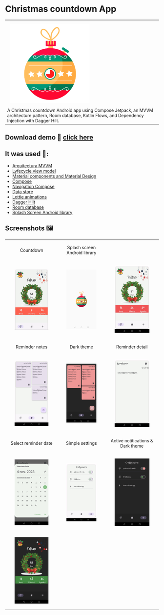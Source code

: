 # Christmas countdown App
||
|--|
|<img src="https://github.com/hall9zeha/ChristmasAppCompose/blob/main/app/src/main/ic_launcher-playstore.png" align="left"  hight="260" width="260" hspace="10" vspace="10">|
|A Christmas countdown Android app using Compose Jetpack, an MVVM architecture pattern, Room database, Kotlin Flows, and Dependency Injection with Dagger Hilt.|

## Download demo 📂 [click here](https://github.com/hall9zeha/ChristmasAppCompose/raw/main/demo/christmas-countdown.apk)

## It was used 🔧:
* [Arquitectura MVVM](https://developer.android.com/jetpack/guide)
* [Lyfecycle view model](https://developer.android.com/jetpack/androidx/releases/lifecycle)
* [Material components and Material Design](https://material.io/components)
* [Compose](https://developer.android.com/jetpack/compose)
* [Navigation Compose](https://developer.android.com/jetpack/compose/navigation)
* [Data store](https://developer.android.com/topic/libraries/architecture/datastore)
* [Lottie animations](https://lottiefiles.com/blog/working-with-lottie/getting-started-with-lottie-animations-in-android-app)
* [Dagger Hilt](https://developer.android.com/training/dependency-injection/hilt-android)
* [Room database](https://developer.android.com/jetpack/androidx/releases/room?gclid=EAIaIQobChMIh-Hoi7C_-gIVRxXUAR2kZAAsEAAYASAAEgJnivD_BwE&gclsrc=aw.ds)
* [Splash Screen Android library](https://developer.android.com/develop/ui/views/launch/splash-screen)


## Screenshots 🖼️
||||
|--|--|--|
|<p align="center">Countdown</p>|<p align="center">Splash screen Android library</p>||
|<p align="center" width="70%"><img src="https://github.com/hall9zeha/ChristmasAppCompose/blob/main/screenshots/gif1.gif"  alt="drawing" width="70%" height="70%"/></p>|<p align="center" width="70%"><img src="https://github.com/hall9zeha/ChristmasAppCompose/blob/main/screenshots/screen0.jpg" alt="drawing" width="70%" height="70%"/></p>|<p align="center" width="70%"><img src="https://github.com/hall9zeha/ChristmasAppCompose/blob/main/screenshots/screen1.jpg"  alt="drawing" width="70%" height="70%"/></p>
|<p align="center">Reminder notes</p>|<p align="center">Dark theme</p>|<p align="center">Reminder detail</p>|
|<p align="center" width="70%"><img src="https://github.com/hall9zeha/ChristmasAppCompose/blob/main/screenshots/screen2.jpg"  alt="drawing" width="70%" height="70%"/></p>|<p align="center" width="70%"><img src="https://github.com/hall9zeha/ChristmasAppCompose/blob/main/screenshots/screen7.jpg"  alt="drawing" width="70%" height="70%"/></p>|<p align="center" width="70%"><img src="https://github.com/hall9zeha/ChristmasAppCompose/blob/main/screenshots/screen4.jpg"  alt="drawing" width="70%" height="70%"/></p>
|<p align="center">Select reminder date</p>|<p align="center">Simple settings</p>|<p align="center">Active notitications & Dark theme</p>|
|<p align="center" width="70%"><img src="https://github.com/hall9zeha/ChristmasAppCompose/blob/main/screenshots/screen5.jpg"  alt="drawing" width="70%" height="70%"/></p>|<p align="center" width="70%"><img src="https://github.com/hall9zeha/ChristmasAppCompose/blob/main/screenshots/screen3.jpg"  alt="drawing" width="70%" height="70%"/></p>|<p align="center" width="70%"><img src="https://github.com/hall9zeha/ChristmasAppCompose/blob/main/screenshots/screen6.jpg"  alt="drawing" width="70%" height="70%"/></p>|
|<p align="center" width="70%"><img src="https://github.com/hall9zeha/ChristmasAppCompose/blob/main/screenshots/screen8.jpg"  alt="drawing" width="70%" height="70%"/></p>|




